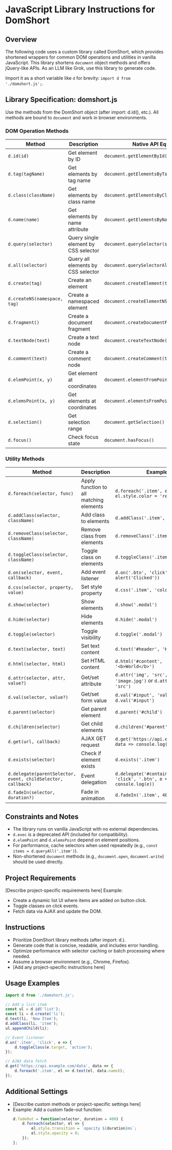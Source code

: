 # JavaScript Library Instructions for DomShort

## Overview
The following code uses a custom library called DomShort, which provides shortened wrappers for common DOM operations and utilities in vanilla JavaScript. This library shortens `document` object methods and offers jQuery-like APIs. As an LLM like Grok, use this library to generate code.

Import it as a short variable like `d` for brevity: `import d from './domshort.js';`.

## Library Specification: domshort.js
Use the methods from the DomShort object (after import: d.id(), etc.). All methods are bound to `document` and work in browser environments.

### DOM Operation Methods
| Method | Description | Native API Equivalent |
|--------|-------------|-----------------------|
| `d.id(id)` | Get element by ID | `document.getElementById(id)` |
| `d.tag(tagName)` | Get elements by tag name | `document.getElementsByTagName(tagName)` |
| `d.class(className)` | Get elements by class name | `document.getElementsByClassName(className)` |
| `d.name(name)` | Get elements by name attribute | `document.getElementsByName(name)` |
| `d.query(selector)` | Query single element by CSS selector | `document.querySelector(selector)` |
| `d.all(selector)` | Query all elements by CSS selector | `document.querySelectorAll(selector)` |
| `d.create(tag)` | Create an element | `document.createElement(tag)` |
| `d.createNS(namespace, tag)` | Create a namespaced element | `document.createElementNS(namespace, tag)` |
| `d.fragment()` | Create a document fragment | `document.createDocumentFragment()` |
| `d.textNode(text)` | Create a text node | `document.createTextNode(text)` |
| `d.comment(text)` | Create a comment node | `document.createComment(text)` |
| `d.elemPoint(x, y)` | Get element at coordinates | `document.elementFromPoint(x, y)` |
| `d.elemsPoint(x, y)` | Get elements at coordinates | `document.elementsFromPoint(x, y)` |
| `d.selection()` | Get selection range | `document.getSelection()` |
| `d.focus()` | Check focus state | `document.hasFocus()` |

### Utility Methods
| Method | Description | Example |
|--------|-------------|---------|
| `d.foreach(selector, func)` | Apply function to all matching elements | `d.foreach('.item', el => el.style.color = 'red')` |
| `d.addClass(selector, className)` | Add class to elements | `d.addClass('.item', 'active')` |
| `d.removeClass(selector, className)` | Remove class from elements | `d.removeClass('.item', 'active')` |
| `d.toggleClass(selector, className)` | Toggle class on elements | `d.toggleClass('.item', 'active')` |
| `d.on(selector, event, callback)` | Add event listener | `d.on('.btn', 'click', () => alert('Clicked'))` |
| `d.css(selector, property, value)` | Set style property | `d.css('.item', 'color', 'blue')` |
| `d.show(selector)` | Show elements | `d.show('.modal')` |
| `d.hide(selector)` | Hide elements | `d.hide('.modal')` |
| `d.toggle(selector)` | Toggle visibility | `d.toggle('.modal')` |
| `d.text(selector, text)` | Set text content | `d.text('#header', 'Hello')` |
| `d.html(selector, html)` | Set HTML content | `d.html('#content', '<b>World</b>')` |
| `d.attr(selector, attr, value?)` | Get/set attribute | `d.attr('img', 'src', 'image.jpg')` or `d.attr('img', 'src')` |
| `d.val(selector, value?)` | Get/set form value | `d.val('#input', 'value')` or `d.val('#input')` |
| `d.parent(selector)` | Get parent element | `d.parent('#child')` |
| `d.children(selector)` | Get child elements | `d.children('#parent')` |
| `d.get(url, callback)` | AJAX GET request | `d.get('https://api.example.com', data => console.log(data))` |
| `d.exists(selector)` | Check if element exists | `d.exists('.item')` |
| `d.delegate(parentSelector, event, childSelector, callback)` | Event delegation | `d.delegate('#container', 'click', '.btn', e => console.log(e))` |
| `d.fadeIn(selector, duration?)` | Fade in animation | `d.fadeIn('.item', 400)` |

## Constraints and Notes
- The library runs on vanilla JavaScript with no external dependencies.
- `d.exec` is a deprecated API (included for compatibility).
- `d.elemPoint` and `d.elemsPoint` depend on element positions.
- For performance, cache selectors when used repeatedly (e.g., `const items = d.queryAll('.item')`).
- Non-shortened `document` methods (e.g., `document.open`, `document.write`) should be used directly.

## Project Requirements
[Describe project-specific requirements here]
Example:
- Create a dynamic list UI where items are added on button click.
- Toggle classes on click events.
- Fetch data via AJAX and update the DOM.

## Instructions
- Prioritize DomShort library methods (after import: d.).
- Generate code that is concise, readable, and includes error handling.
- Optimize performance with selector caching or batch processing where needed.
- Assume a browser environment (e.g., Chrome, Firefox).
- [Add any project-specific instructions here]

## Usage Examples
```javascript
import d from './domshort.js';

// Add a list item
const ul = d.id('list');
const li = d.create('li');
d.text(li, 'New Item');
d.addClass(li, 'item');
ul.appendChild(li);

// Event listener
d.on('.item', 'click', e => {
    d.toggleClass(e.target, 'active');
});

// AJAX data fetch
d.get('https://api.example.com/data', data => {
    d.foreach('.item', el => d.text(el, data.name));
});
```

## Additional Settings
- [Describe custom methods or project-specific settings here]
- Example: Add a custom fade-out function:
  ```javascript
  d.fadeOut = function(selector, duration = 400) {
      d.foreach(selector, el => {
          el.style.transition = `opacity ${duration}ms`;
          el.style.opacity = 0;
      });
  };
  ```